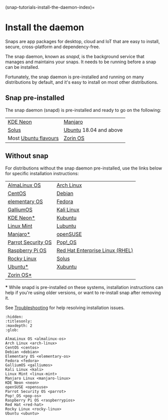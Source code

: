 (snap-tutorials-install-the-daemon-index)=
# Install the daemon

Snaps are app packages for desktop, cloud and IoT that are easy to install, secure, cross-platform and dependency-free. 

The snap daemon, known as *snapd*, is the background service that manages and maintains your snaps. It needs to be  running before a snap can be installed.

Fortunately, the snap daemon is pre-installed and running on many distributions by default, and it's easy to install on most other distributions.

## Snap pre-installed

The snap daemon (snapd) is pre-installed and ready to go on the following:

| | |
|--|--|
| [KDE Neon](https://neon.kde.org/) | [Manjaro](https://manjaro.org/) |
[Solus](https://getsol.us/) | [Ubuntu](https://ubuntu.com/) 18.04 and above |
 | Most [Ubuntu flavours](https://wiki.ubuntu.com/DerivativeTeam/Derivatives#Official_Ubuntu_Flavors) | [Zorin OS](https://zorinos.com/) |

## Without snap

For distributions without the snap daemon pre-installed, use the links below for specific installation instructions:

| | |
|--|--|
| [AlmaLinux OS](/snap-tutorials/install-the-daemon/almalinux-os) | [Arch Linux](/snap-tutorials/install-the-daemon/arch-linux)|
| [CentOS](/) | [Debian](/snap-tutorials/install-the-daemon/debian)|
| [elementary OS](/snap-tutorials/install-the-daemon/elementary-os) | [Fedora](/snap-tutorials/install-the-daemon/fedora) |
| [GalliumOS](/) | [Kali Linux](/) |
| [KDE Neon*](/) | [Kubuntu](/) |
| [Linux Mint](/snap-tutorials/install-the-daemon/linux-mint) | [Lubuntu](/) | 
|[Manjaro*](/snap-tutorials/install-the-daemon/manjaro-linux) | [openSUSE](/snap-tutorials/install-the-daemon/opensuse) |
| [Parrot Security OS](/) | [Pop!_OS](/snap-tutorials/install-the-daemon/pop-os) |
| [Raspberry Pi OS](/snap-tutorials/install-the-daemon/raspberry-pi-os) | [Red Hat Enterprise Linux (RHEL)](/) |
| [Rocky Linux](/snap-tutorials/install-the-daemon/rocky-linux) | [Solus](/) |
| [Ubuntu*](/snap-tutorials/install-the-daemon/ubuntu) | [Xubuntu](/) |
| [Zorin OS*](/) | |

**\*** While snapd is pre-installed on these systems, installation instructions can help if you're using older versions, or want to re-install snap after removing it.

See [Troubleshooting](/snap-how-to-guides/fix-common-issues/index) for help resolving installation issues.


```{toctree}
:hidden:
:titlesonly:
:maxdepth: 2
:glob:

AlmaLinux OS <almalinux-os>
Arch Linux <arch-linux>
CentOS <centos>
Debian <debian>
Elementary OS <elementary-os>
Fedora <fedora>
GalliumOS <galliumos>
Kali Linux <kali>
Linux Mint <linux-mint>
Manjaro Linux <manjaro-linux>
KDE Neon <neon>
openSUSE <opensuse>
Parrot Security OS <parrot>
Pop!_OS <pop-os>
Raspberry Pi OS <raspberrypios>
Red Hat <red-hat>
Rocky Linux <rocky-linux> 
Ubuntu <ubuntu>
